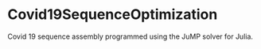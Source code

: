 # Covid19SequenceOptimization
Covid 19 sequence assembly programmed using the JuMP solver for Julia. 
